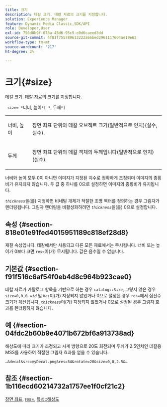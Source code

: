 ```yaml
---
title: 크기
description: 데칼 크기. 데칼 자료의 크기를 지정합니다.
solution: Experience Manager
feature: Dynamic Media Classic,SDK/API
role: Developer,User
exl-id: 756d8b9f-076a-48d6-95c9-e0d6caeed3dd
source-git-commit: 4f81f755789613222a66bed2961117604ae19e62
workflow-type: tm+mt
source-wordcount: '217'
ht-degree: 2%

---
```


# 크기{#size}

데칼 크기. 데칼 자료의 크기를 지정합니다.

` size= *`너비, 높이`*[ *`, 두께`*]`

<table id="simpletable_00B1226F3B8B49D895D1269AB03D5043"> 
 <tr class="strow"> 
  <td class="stentry"> <p> <span class="varname"> 너비, 높이 </span> </p> </td> 
  <td class="stentry"> <p>장면 좌표 단위의 데칼 오브젝트 크기(일반적으로 인치)(실수, 실수). </p> </td> 
 </tr> 
 <tr class="strow"> 
  <td class="stentry"> <p> <span class="varname"> 두께 </span> </p> </td> 
  <td class="stentry"> <p>장면 좌표 단위의 데칼 객체의 두께입니다(일반적으로 인치)(실수). </p> </td> 
 </tr> 
</table>

너비와 높이 모두 0이 아니면 이미지가 지정된 치수로 정확하게 조정되며 이미지의 종횡비가 유지되지 않습니다. 두 값 중 하나를 0으로 설정하면 이미지의 종횡비가 유지됩니다.

*`thickness`*&#x200B;을(를) 지정하면 비네팅 개체가 적절한 조명 벡터를 정의하는 경우 그림자가 렌더링됩니다. 그림자 렌더링을 비활성화하려면 *`thickness`*&#x200B;을(를) 0으로 설정합니다.

## 속성 {#section-818e01e91fed4015951189c818ef28d8}

재질 속성입니다. 데칼에서만 사용되고 다른 모든 재료에서는 무시됩니다. 너비 또는 높이가 0보다 크면 `res=`이(가) 무시됩니다. 값은 음수일 수 없습니다.

## 기본값 {#section-f91f516c6af54f0eb4d8c964b923cae0}

데칼 자료가 카탈로그 항목을 기반으로 하는 경우 `catalog::Size`, 그렇지 않은 경우 `size=0,0,0`. *`wid`* 및 *`hei`*&#x200B;이(가) 지정되지 않았거나 0으로 설정된 경우 `res=`에서 십진수 크기가 계산됩니다. *`thickness`*&#x200B;이(가) 지정되지 않았거나 0으로 설정된 경우 그림자 효과를 렌더링하지 않습니다.

## 예 {#section-04fdc2b60b9e4071b672bf6a913738ad}

해상도에 따라 크기가 조정되고 시계 방향으로 20도 회전되며 두께가 2.5인치인 데칼용 MSS를 사용하여 적절한 그림자 효과를 얻을 수 있습니다.

`…&decal&src=myDecal.png&res=34&rotate=20&size=0,0,2.5&…`

## 참조 {#section-1b116ecd60214732a1757ee1f0cf21c2}

[장면 좌표](../../../../../ir-api/http-protocol/image-rendering-api-ref/c-ir-http-protocol-ref/c-ir-http-protocol-syntax-and-features/c-ir-vignettes/c-ir-scene-coordinates.md#concept-528507024fa640b19a2631357febf7f1), [res=](../../../../../ir-api/http-protocol/image-rendering-api-ref/c-ir-http-protocol-ref/c-ir-http-protocol-command-reference/r-ir-res.md#reference-0ad9de8887144c83a6db97b4994f7c04), [특성::해상도](../../../../../ir-api/material-cat/image-rendering-api-ref/c-ir-material-catalog/c-ir-attributes-reference/r-ir-resolution.md#reference-09fe14e6bfbf4db6b7f4369fffecc806)
